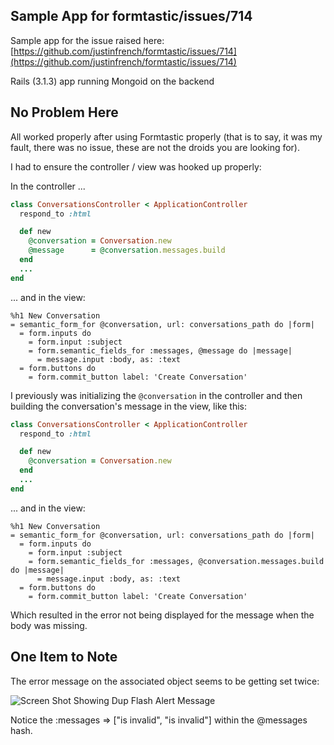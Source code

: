 ## Sample App for formtastic/issues/714

Sample app for the issue raised here: [https://github.com/justinfrench/formtastic/issues/714](https://github.com/justinfrench/formtastic/issues/714)

Rails (3.1.3) app running Mongoid on the backend

## No Problem Here

All worked properly after using Formtastic properly (that is to say, it was my fault, there was no issue, these are not the droids you are looking for).

I had to ensure the controller / view was hooked up properly:

In the controller ...

```ruby
class ConversationsController < ApplicationController
  respond_to :html

  def new
    @conversation = Conversation.new
    @message      = @conversation.messages.build
  end
  ...
end
```
... and in the view:

```haml
%h1 New Conversation
= semantic_form_for @conversation, url: conversations_path do |form|
  = form.inputs do
    = form.input :subject
    = form.semantic_fields_for :messages, @message do |message|
      = message.input :body, as: :text
  = form.buttons do
    = form.commit_button label: 'Create Conversation'
```

I previously was initializing the ```@conversation``` in the controller and then building the conversation's message in the view, like this:

```ruby
class ConversationsController < ApplicationController
  respond_to :html

  def new
    @conversation = Conversation.new
  end
  ...
end
```
... and in the view:

```haml
%h1 New Conversation
= semantic_form_for @conversation, url: conversations_path do |form|
  = form.inputs do
    = form.input :subject
    = form.semantic_fields_for :messages, @conversation.messages.build do |message|
      = message.input :body, as: :text
  = form.buttons do
    = form.commit_button label: 'Create Conversation'
```

Which resulted in the error not being displayed for the message when the body was missing.

## One Item to Note

The error message on the associated object seems to be getting set twice:

![Screen Shot Showing Dup Flash Alert Message](https://lh5.googleusercontent.com/-QF8aTQAGPjc/TwYrthLsTtI/AAAAAAAAAeM/ZcuEG7Q6h6w/s720/Screenshot%252520at%2525202012-01-05%25252017%25253A00%25253A19.png)

Notice the :messages => ["is invalid", "is invalid"] within the @messages hash.
